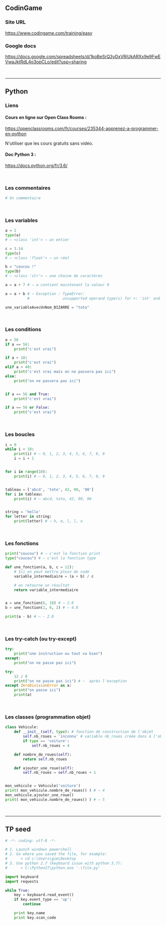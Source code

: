 
## CodinGame

### Site URL

<https://www.codingame.com/training/easy>

### Google docs

<https://docs.google.com/spreadsheets/d/1koBeSrQ3yDxVRiUkARXx9e9FwEVwaJktRdL4o3opCLo/edit?usp=sharing>


<br/>

---

## Python

### Liens

#### Cours en ligne sur Open Class Rooms :

<https://openclassrooms.com/fr/courses/235344-apprenez-a-programmer-en-python>

N'utiliser que les cours gratuits sans vidéo.

#### Doc Python 3 :

<https://docs.python.org/fr/3.6/>

<br/>

### Les commentaires

```py
# Un commentaire
```

<br/>

### Les variables

```py
a = 2
type(a)
# ⇨ <class 'int'> ⇨ un entier

c = 3.14
type(c)
# ⇨ <class 'float'> ⇨ un réel

b = "coucou !"
type(b)
# ⇨ <class 'str'> ⇨ une chaine de caractères

a = a + 7 # ⇨ a contient maintenant la valeur 9

a = a + b # ⇨ Exception : TypeError:
          #               unsupported operand type(s) for +: 'int' and 'str'

une_variableAvecUnNom_BIZARRE = "toto"
```

<br/>

### Les conditions

```py
a = 56
if a == 56:
    print("c'est vrai")

if a > 10:
    print("c'est vrai")
elif a > 40:
    print("c'est vrai mais on ne passera pas ici")
else:
    print("on ne passera pas ici")


if a == 56 and True:
    print("c'est vrai")

if a == 56 or False:
    print("c'est vrai")
```

<br/>

### Les boucles

```py
i = 0
while i < 10:
    print(i) # ⇨ 0, 1, 2, 3, 4, 5, 6, 7, 8, 9
    i = i + 1


for i in range(10):
    print(i) # ⇨ 0, 1, 2, 3, 4, 5, 6, 7, 8, 9


tableau = ['abcd', 'toto', 42, 90, '90']
for i in tableau:
    print(i) # ⇨ abcd, toto, 42, 90, 90


string = 'hello'
for letter in string:
    print(letter) # ⇨ h, e, l, l, o
```

<br/>

### Les fonctions
```py
print("coucou") # ⇨ c'est la fonction print
type("coucou") # ⇨ c'est la fonction type

def une_fonction(a, b, c = 12):
    # Ici on peut mettre plein de code
    variable_intermediaire = (a + b) / c

    # on retourne un résultat
    return variable_intermediaire


a = une_fonction(6, 18) # ⇨ 2.0
b = une_fonction(2, 6, 2) # ⇨ 4.0

print(a - b) # ⇨ - 2.0
```

<br/>


### Les try-catch (ou try-except)
```py
try:
    print("une instruction ou tout va bien")
except:
    print("on ne passe pas ici")

try:
    12 / 0
    print("on ne passe pas ici") # ⇨  après l'exception
except ZeroDivisionError as a:
    print("on passe ici")
    print(a)
```

<br/>

### Les classes (programmation objet)

```py
class Vehicule:
    def __init__(self, type): # fonction de construction de l'objet
        self.nb_roues = 'inconnu' # variable nb_roues créée dans à l'objet
        if type == 'voiture':
            self.nb_roues = 4

    def nombre_de_roues(self):
        return self.nb_roues

    def ajouter_une_roue(self):
        self.nb_roues = self.nb_roues + 1


mon_vehicule = Vehicule('voiture')
print( mon_vehicule.nombre_de_roues() ) # ⇨ 4
mon_vehicule.ajouter_une_roue()
print( mon_vehicule.nombre_de_roues() ) # ⇨ 5
```

<br/>

---

## TP seed

```py
# -*- coding: utf-8 -*-

# 1. Launch windows powershell
# 2. Go where you saved the file, for example:
#      > cd c:\Users\gim\Desktop
# 3. Use python 2.7 (keyboard issue with python 3.7):
#      > C:\Python27\python.exe '.\file.py'

import keyboard
import requests

while True:
    key = keyboard.read_event()
    if key.event_type == 'up':
        continue

    print key.name
    print key.scan_code
```
